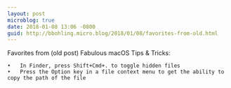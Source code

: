```yaml
---
layout: post
microblog: true
date: 2018-01-08 13:06 -0800
guid: http://bbohling.micro.blog/2018/01/08/favorites-from-old.html
---
```

Favorites from (old post) Fabulous macOS Tips & Tricks:

	•	In Finder, press Shift+Cmd+. to toggle hidden files
	•	Press the Option key in a file context menu to get the ability to copy the path of the file
